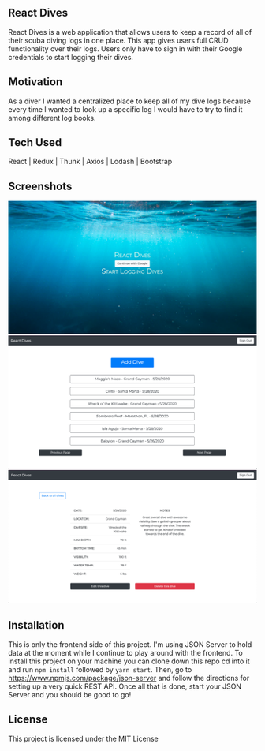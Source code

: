 **React Dives**
---------
React Dives is a web application that allows users to keep a record of all of their scuba diving logs in one place. This app gives users full CRUD functionality over their logs. Users only have to sign in with their Google credentials to start logging their dives.   

**Motivation**
---------
As a diver I wanted a centralized place to keep all of my dive logs because every time I wanted to look up a specific log I would have to try to find it among different log books. 

**Tech Used**
---------
React | Redux | Thunk | Axios | Lodash | Bootstrap

**Screenshots**
--------
![](/images/diveHome.png)
![](/images/diveIndex.png)
![](/images/diveShow.png)

**Installation**
---------
This is only the frontend side of this project. I'm using JSON Server to hold data at the moment while I continue to play around with the frontend. To install this project on your machine you can clone down this repo cd into it and run `npm install` followed by `yarn start`. Then, go to https://www.npmjs.com/package/json-server and follow the directions for setting up a very quick REST API. Once all that is done, start your JSON Server and you should be good to go!

**License**
---------
This project is licensed under the MIT License

